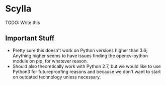 # Scylla

TODO: Write this 

## Important Stuff

- Pretty sure this doesn't work on Python versions higher than 3.6; Anything higher seems to have issues finding the opencv-python module on pip, for whatever reason. 
- Should also theoretically work with Python 2.7, but we would like to use Python3 for futureproofing reasons and because we don't want to start on outdated technology unless necessary. 